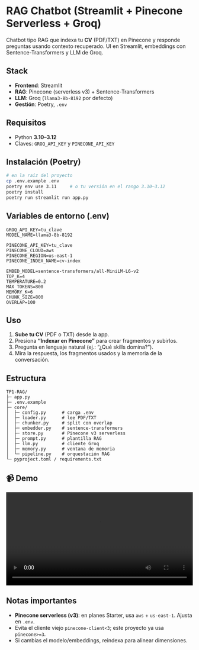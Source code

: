 # RAG Chatbot (Streamlit + Pinecone Serverless + Groq)

Chatbot tipo RAG que indexa tu **CV** (PDF/TXT) en Pinecone y responde preguntas usando contexto recuperado. UI en Streamlit, embeddings con Sentence-Transformers y LLM de Groq.

## Stack

* **Frontend**: Streamlit
* **RAG**: Pinecone (serverless v3) + Sentence-Transformers
* **LLM**: Groq (`llama3-8b-8192` por defecto)
* **Gestión**: Poetry, `.env`

## Requisitos

* Python **3.10–3.12**
* Claves: `GROQ_API_KEY` y `PINECONE_API_KEY`

## Instalación (Poetry)

```bash
# en la raíz del proyecto
cp .env.example .env
poetry env use 3.11     # o tu versión en el rango 3.10–3.12
poetry install
poetry run streamlit run app.py
```

## Variables de entorno (.env)

```env
GROQ_API_KEY=tu_clave
MODEL_NAME=llama3-8b-8192

PINECONE_API_KEY=tu_clave
PINECONE_CLOUD=aws
PINECONE_REGION=us-east-1
PINECONE_INDEX_NAME=cv-index

EMBED_MODEL=sentence-transformers/all-MiniLM-L6-v2
TOP_K=4
TEMPERATURE=0.2
MAX_TOKENS=800
MEMORY_K=6
CHUNK_SIZE=800
OVERLAP=100
```

## Uso

1. **Sube tu CV** (PDF o TXT) desde la app.
2. Presiona **“Indexar en Pinecone”** para crear fragmentos y subirlos.
3. Pregunta en lenguaje natural (ej.: “¿Qué skills domina?”).
4. Mira la respuesta, los fragmentos usados y la memoria de la conversación.

## Estructura

```
TP1-RAG/
├─ app.py
├─ .env.example
├─ core/
│  ├─ config.py      # carga .env
│  ├─ loader.py      # lee PDF/TXT
│  ├─ chunker.py     # split con overlap
│  ├─ embedder.py    # sentence-transformers
│  ├─ store.py       # Pinecone v3 serverless
│  ├─ prompt.py      # plantilla RAG
│  ├─ llm.py         # cliente Groq
│  ├─ memory.py      # ventana de memoria
│  └─ pipeline.py    # orquestación RAG
└─ pyproject.toml / requirements.txt
```
## 📹 Demo
<video src="video.webm" controls style="max-width:100%; width:720px;">
  Tu navegador no soporta video HTML5. Mira el archivo aquí:
  <a href="video.webm">video.webm</a>.
</video>

## Notas importantes

* **Pinecone serverless (v3)**: en planes Starter, usa `aws` + `us-east-1`. Ajusta en `.env`.
* Evita el cliente viejo `pinecone-client<3`; este proyecto ya usa `pinecone>=3`.
* Si cambias el modelo/embeddings, reindexa para alinear dimensiones.


